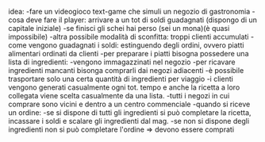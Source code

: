 idea:
  -fare un videogioco text-game che simuli un negozio di gastronomia
  -cosa deve fare il player: arrivare a un tot di soldi guadagnati (dispongo di un capitale iniziale)
  -se finisci gli schei hai perso (sei un mona)(è quasi impossibile)
  -altra possibile modalità di sconfitta: troppi clienti accumulati 
  -come vengono guadagnati i soldi: estinguendo degli ordini, ovvero piatti alimentari ordinati da clienti
  -per preparare i piatti bisogna possedere una lista di ingredienti:
      -vengono immagazzinati nel negozio
      -per ricavare ingredienti mancanti bisonga comprarli dai negozi adiacenti
      -è possibile trasportare solo una certa quantità di ingredienti per viaggio
  -i clienti vengono generati casualmente ogni tot. tempo e anche la ricetta a loro collegata viene scelta casualmente da una       lista.
  -tutti i negozi in cui comprare sono vicini e dentro a un centro commenciale
  -quando si riceve un ordine:
      -se si dispone di tutti gli ingredienti si può completare la ricetta, incassare i soldi e scalare gli ingredienti dal mag.
      -se non si dispone degli ingredienti non si può completare l'ordine => devono essere comprati
  
